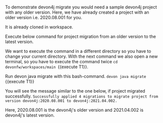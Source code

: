 To demonstrate devon4j migrate you would need a sample devon4j project with any older version. Here, we have already created a project with an older version i.e. 2020.08.001 for you. 

It is already cloned in workspace.

Execute below command for project migration from an older version to the latest version.



We want to execute the command in a different directory so you have to change your current directory.
With the next command we also open a new terminal, so you have to execute the command twice 
`cd devonfw/workspaces/main `{{execute T1}}. 

Run devon java migrate with this bash-command.
`devon java migrate `{{execute T1}} 

You will see the message similar to the one below, if project migrated successfully.
`Successfully applied 4 migrations to migrate project from version devon4j:2020.08.001 to devon4j:2021.04.002.`

Here, 2020.08.001 is the devon4j&#39;s older version and 2021.04.002 is devon4j&#39;s latest version.



